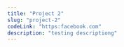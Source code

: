 ```yaml
---
title: "Project 2"
slug: "project-2"
codeLink: "https:facebook.com"
description: "testing descriptiong"
---
```

